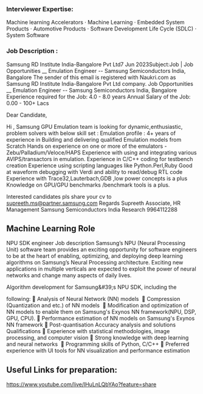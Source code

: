 ### Interviewer Expertise: 
Machine learning Accelerators · 
Machine Learning · 
Embedded System Products · 
Automotive Products · 
Software Development Life Cycle (SDLC) · 
System Software

### Job Description : 
Samsung RD Institute India-Bangalore Pvt Ltd7 Jun 2023Subject:Job | Job Opportunities __ Emulation Engineer -- Samsung Semiconductors India, Bangalore
The sender of this email is registered with Naukri.com as Samsung RD Institute India-Bangalore Pvt Ltd company.
Job Opportunities __ Emulation Engineer -- Samsung Semiconductors India, Bangalore
Experience required for the Job: 4.0 - 8.0 years
Annual Salary of the Job: 0.00 - 100+ Lacs

Dear Candidate,

Hi , Samsung GPU Emulation team is looking for dynamic,enthusiastic, problem solvers with below skill set :
Emulation profile :
4+ years of experience in Building and delivering qualified Emulation models from Scratch
Hands on experience on one or more of the emulators - Zebu/Palladium/Veloce/HAPS
Experience with using and integrating various AVIPS/transactors in emulation.
Experience in C/C++ coding for testbench creation
Experience using scripting languages like Python.Perl,Ruby
Good at waveform debugging with Verdi and ability to read/debug RTL code
Experience with Trace32,Lauterbach,GDB ,low power concepts is a plus
Knowledge on GPU/GPU benchmarks /benchmark tools is a plus.

Interested candidates pls share your cv to supreeth.ms@partner.samsung.com
Regards
Supreeth
Associate, HR Management
Samsung Semiconductors India Research
9964112288


## Machine Learning Role

NPU SDK engineer
Job description
Samsung’s NPU (Neural Processing Unit) software team provides an exciting opportunity for software engineers to be at the heart of enabling, optimizing, and deploying deep learning algorithms on Samsung’s Neural Processing architecture. Exciting new applications in multiple verticals are expected to exploit the power of neural networks and change many aspects of daily lives.

Algorithm development for Samsung&amp;#39;s NPU SDK, including the

following:
 Analysis of Neural Network (NN) models 
 Compression (Quantization and etc.) of NN models 
 Modification and optimization of NN models to enable them on
Samsung&#39;s Exynos NN framework(NPU, DSP, GPU, CPU).
 Performance estimation of NN models on Samsung&#39;s Exynos NN
framework
 Post-quantisation Accuracy analysis and solutions 
Qualifications
 Experience with statistical methodologies, image processing,
and computer vision
 Strong knowledge with deep learning and neural networks 
 Programming skills of Python, C/C++
 Preferred experience with UI tools for NN visualization and
performance estimation


## Useful Links for preparation:

https://www.youtube.com/live/lHuLnLQbYAo?feature=share
